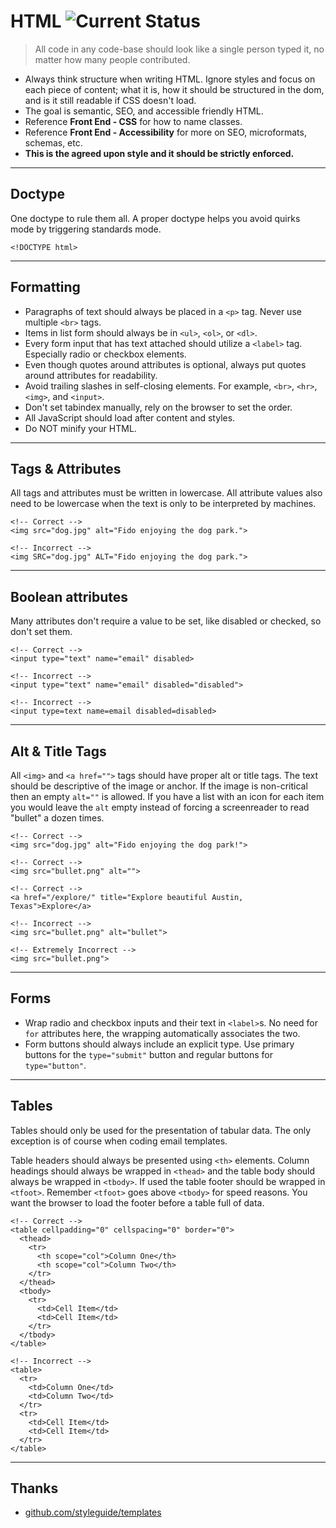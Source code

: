 # HTML ![Current Status](https://img.shields.io/badge/status-DRAFT-green.svg)

> All code in any code-base should look like a single person typed it, no matter how many people contributed.

* Always think structure when writing HTML. Ignore styles and focus on each piece of content; what it is, how it should be structured in the dom, and is it still readable if CSS doesn't load.
* The goal is semantic, SEO, and accessible friendly HTML.
* Reference **Front End - CSS** for how to name classes.
* Reference **Front End - Accessibility** for more on SEO, microformats, schemas, etc.
* **This is the agreed upon style and it should be strictly enforced.**

---

## Doctype

One doctype to rule them all. A proper doctype helps you avoid quirks mode by triggering standards mode.

```
<!DOCTYPE html>
```

---

## Formatting

* Paragraphs of text should always be placed in a `<p>` tag. Never use multiple `<br>` tags.
* Items in list form should always be in `<ul>`, `<ol>`, or `<dl>`.
* Every form input that has text attached should utilize a `<label>` tag. Especially radio or checkbox elements.
* Even though quotes around attributes is optional, always put quotes around attributes for readability.
* Avoid trailing slashes in self-closing elements. For example, `<br>`, `<hr>`, `<img>`, and `<input>`.
* Don't set tabindex manually, rely on the browser to set the order.
* All JavaScript should load after content and styles.
* Do NOT minify your HTML.

---

## Tags & Attributes
All tags and attributes must be written in lowercase. All attribute values also need to be lowercase when the text is only to be interpreted by machines.

```
<!-- Correct -->
<img src="dog.jpg" alt="Fido enjoying the dog park.">

<!-- Incorrect -->
<img SRC="dog.jpg" ALT="Fido enjoying the dog park.">
```

---

## Boolean attributes

Many attributes don't require a value to be set, like disabled or checked, so don't set them.

```
<!-- Correct -->
<input type="text" name="email" disabled>

<!-- Incorrect -->
<input type="text" name="email" disabled="disabled">

<!-- Incorrect -->
<input type=text name=email disabled=disabled>
```

---

## Alt & Title Tags
All `<img>` and `<a href="">` tags should have proper alt or title tags. The text should be descriptive of the image or anchor. If the image is non-critical then an empty `alt=""` is allowed. If you have a list with an icon for each item you would leave the `alt` empty instead of forcing a screenreader to read "bullet" a dozen times.

```
<!-- Correct -->
<img src="dog.jpg" alt="Fido enjoying the dog park!">

<!-- Correct -->
<img src="bullet.png" alt="">

<!-- Correct -->
<a href="/explore/" title="Explore beautiful Austin, Texas">Explore</a>

<!-- Incorrect -->
<img src="bullet.png" alt="bullet">

<!-- Extremely Incorrect -->
<img src="bullet.png">
```

---

## Forms

* Wrap radio and checkbox inputs and their text in `<label>`s. No need for `for` attributes here, the wrapping automatically associates the two.
* Form buttons should always include an explicit type. Use primary buttons for the `type="submit"` button and regular buttons for `type="button"`.

---

## Tables

Tables should only be used for the presentation of tabular data. The only exception is of course when coding email templates.

Table headers should always be presented using `<th>` elements. Column headings should always be wrapped in `<thead>` and the table body should always be wrapped in `<tbody>`. If used the table footer should be wrapped in `<tfoot>`. Remember `<tfoot>` goes above `<tbody>` for speed reasons. You want the browser to load the footer before a table full of data.

```
<!-- Correct -->
<table cellpadding="0" cellspacing="0" border="0">
  <thead>
    <tr>
      <th scope="col">Column One</th>
      <th scope="col">Column Two</th>
    </tr>
  </thead>
  <tbody>
    <tr>
      <td>Cell Item</td>
      <td>Cell Item</td>
    </tr>
  </tbody>
</table>

<!-- Incorrect -->
<table>
  <tr>
    <td>Column One</td>
    <td>Column Two</td>
  </tr>
  <tr>
    <td>Cell Item</td>
    <td>Cell Item</td>
  </tr>
</table>
```

---

## Thanks

* [github.com/styleguide/templates](https://github.com/styleguide/templates)
